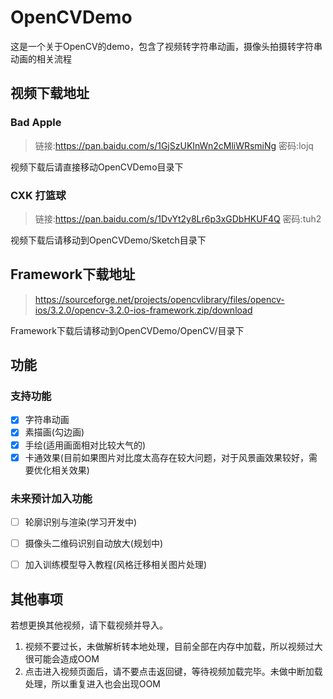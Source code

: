 # OpenCVDemo
这是一个关于OpenCV的demo，包含了视频转字符串动画，摄像头拍摄转字符串动画的相关流程

## 视频下载地址

### Bad Apple
> 链接:https://pan.baidu.com/s/1GjSzUKInWn2cMliWRsmiNg  密码:lojq

视频下载后请直接移动OpenCVDemo目录下
### CXK 打篮球
> 链接:https://pan.baidu.com/s/1DvYt2y8Lr6p3xGDbHKUF4Q  密码:tuh2

视频下载后请移动到OpenCVDemo/Sketch目录下

## Framework下载地址
> https://sourceforge.net/projects/opencvlibrary/files/opencv-ios/3.2.0/opencv-3.2.0-ios-framework.zip/download

Framework下载后请移动到OpenCVDemo/OpenCV/目录下

## 功能
### 支持功能
- [x] 字符串动画
- [x] 素描画(勾边画)
- [x] 手绘(适用画面相对比较大气的)
- [x] 卡通效果(目前如果图片对比度太高存在较大问题，对于风景画效果较好，需要优化相关效果) 
### 未来预计加入功能
- [ ] 轮廓识别与渲染(学习开发中)
- [ ] 摄像头二维码识别自动放大(规划中)
- [ ] 加入训练模型导入教程(风格迁移相关图片处理)


## 其他事项
若想更换其他视频，请下载视频并导入。

1. 视频不要过长，未做解析转本地处理，目前全部在内存中加载，所以视频过大很可能会造成OOM
2. 点击进入视频页面后，请不要点击返回键，等待视频加载完毕。未做中断加载处理，所以重复进入也会出现OOM
